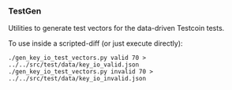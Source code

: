 ### TestGen ###

Utilities to generate test vectors for the data-driven Testcoin tests.

To use inside a scripted-diff (or just execute directly):

    ./gen_key_io_test_vectors.py valid 70 > ../../src/test/data/key_io_valid.json
    ./gen_key_io_test_vectors.py invalid 70 > ../../src/test/data/key_io_invalid.json
